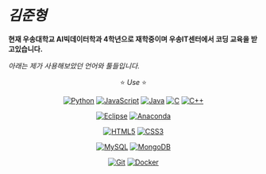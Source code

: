 # *김준형*

**현재 우송대학교 AI빅데이터학과 4학년으로 재학중이며 우송IT센터에서 코딩 교육을 받고있습니다.**

*아래는 제가 사용해보았던 언어와 툴들입니다.*

<div align="center">

:star: *Use* :star:

[![Python](https://img.shields.io/badge/Python-3776AB?style=flat&logo=python&logoColor=white)](https://www.python.org/)
[![JavaScript](https://img.shields.io/badge/JavaScript-F7DF1E?style=flat&logo=javascript&logoColor=black)](https://developer.mozilla.org/en-US/docs/Web/JavaScript)
[![Java](https://img.shields.io/badge/Java-007396?style=flat&logo=java&logoColor=white)](https://www.java.com/)
[![C](https://img.shields.io/badge/C-00599C?style=flat&logo=c&logoColor=white)](https://en.wikipedia.org/wiki/C_(programming_language))
[![C++](https://img.shields.io/badge/C++-00599C?style=flat&logo=c%2B%2B&logoColor=white)](https://en.wikipedia.org/wiki/C%2B%2B)


[![Eclipse](https://img.shields.io/badge/Eclipse-2C2255?style=flat&logo=eclipse&logoColor=white)](https://www.eclipse.org/)
[![Anaconda](https://img.shields.io/badge/Anaconda-44A833?style=flat&logo=anaconda&logoColor=white)](https://www.anaconda.com/)

[![HTML5](https://img.shields.io/badge/HTML5-E34F26?style=flat&logo=html5&logoColor=white)](https://developer.mozilla.org/en-US/docs/Web/HTML)
[![CSS3](https://img.shields.io/badge/CSS3-1572B6?style=flat&logo=css3&logoColor=white)](https://developer.mozilla.org/en-US/docs/Web/CSS)

[![MySQL](https://img.shields.io/badge/MySQL-4479A1?style=flat&logo=mysql&logoColor=white)](https://www.mysql.com/)
[![MongoDB](https://img.shields.io/badge/MongoDB-47A248?style=flat&logo=mongodb&logoColor=white)](https://www.mongodb.com/)

[![Git](https://img.shields.io/badge/Git-F05032?style=flat&logo=git&logoColor=white)](https://git-scm.com/)
[![Docker](https://img.shields.io/badge/Docker-2496ED?style=flat&logo=docker&logoColor=white)](https://www.docker.com/)

</div>
